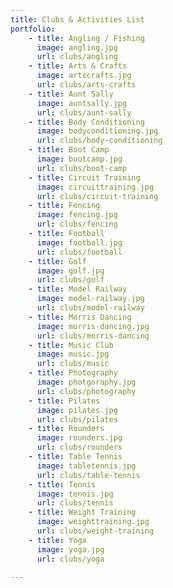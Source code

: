 ```yaml
---
title: Clubs & Activities List
portfolio:
    - title: Angling / Fishing
      image: angling.jpg
      url: clubs/angling
    - title: Arts & Crafts
      image: artscrafts.jpg
      url: clubs/arts-crafts
    - title: Aunt Sally
      image: auntsally.jpg
      url: clubs/aunt-sally
    - title: Body Conditioning
      image: bodyconditioning.jpg
      url: clubs/body-conditioning
    - title: Boot Camp
      image: bootcamp.jpg
      url: clubs/boot-camp
    - title: Circuit Training
      image: circuittraining.jpg
      url: clubs/circuit-training
    - title: Fencing
      image: fencing.jpg
      url: clubs/fencing
    - title: Football
      image: football.jpg
      url: clubs/football
    - title: Golf
      image: golf.jpg
      url: clubs/golf
    - title: Model Railway
      image: model-railway.jpg
      url: clubs/model-railway
    - title: Morris Dancing
      image: morris-dancing.jpg
      url: clubs/morris-dancing
    - title: Music Club
      image: music.jpg
      url: clubs/music
    - title: Photography
      image: photgoraphy.jpg
      url: clubs/photography
    - title: Pilates
      image: pilates.jpg
      url: clubs/pilates
    - title: Rounders
      image: rounders.jpg
      url: clubs/rounders
    - title: Table Tennis
      image: tabletennis.jpg
      url: clubs/table-tennis
    - title: Tennis
      image: tennis.jpg
      url: clubs/tennis
    - title: Weight Training
      image: weighttraining.jpg
      url: clubs/weight-training
    - title: Yoga
      image: yoga.jpg
      url: clubs/yoga

---
```

